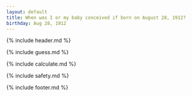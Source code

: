 ```yaml
---
layout: default
title: When was I or my baby conceived if born on August 28, 1912?
birthday: Aug 28, 1912
---
```


{% include header.md %}

{% include guess.md %}

{% include calculate.md %}

{% include safety.md %}

{% include footer.md %}



